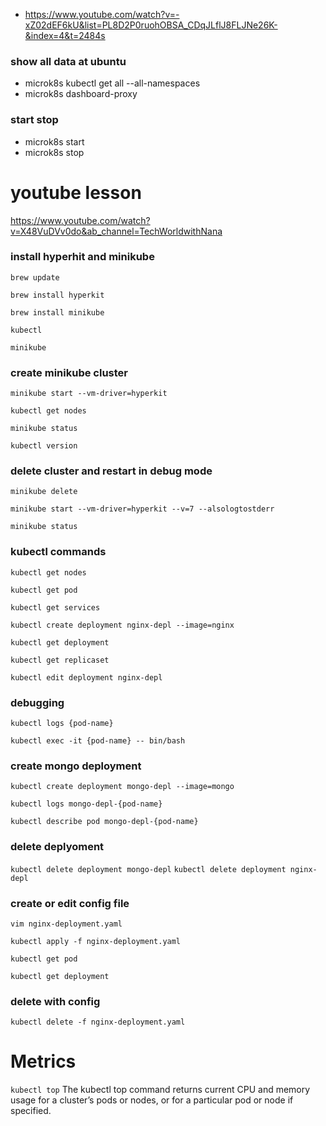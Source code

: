 - <https://www.youtube.com/watch?v=-xZ02dEF6kU&list=PL8D2P0ruohOBSA_CDqJLflJ8FLJNe26K-&index=4&t=2484s>

### show all data at ubuntu

- microk8s kubectl get all --all-namespaces
- microk8s dashboard-proxy

### start stop

- microk8s start
- microk8s stop

# youtube lesson
<https://www.youtube.com/watch?v=X48VuDVv0do&ab_channel=TechWorldwithNana>

### install hyperhit and minikube

`brew update`

`brew install hyperkit`

`brew install minikube`

`kubectl`

`minikube`

### create minikube cluster

`minikube start --vm-driver=hyperkit`

`kubectl get nodes`

`minikube status`

`kubectl version`

### delete cluster and restart in debug mode

`minikube delete`

`minikube start --vm-driver=hyperkit --v=7 --alsologtostderr`

`minikube status`

### kubectl commands

`kubectl get nodes`

`kubectl get pod`

`kubectl get services`

`kubectl create deployment nginx-depl --image=nginx`

`kubectl get deployment`

`kubectl get replicaset`

`kubectl edit deployment nginx-depl`

### debugging

`kubectl logs {pod-name}`

`kubectl exec -it {pod-name} -- bin/bash`

### create mongo deployment

`kubectl create deployment mongo-depl --image=mongo`

`kubectl logs mongo-depl-{pod-name}`

`kubectl describe pod mongo-depl-{pod-name}`

### delete deplyoment

`kubectl delete deployment mongo-depl`
`kubectl delete deployment nginx-depl`

### create or edit config file

`vim nginx-deployment.yaml`

`kubectl apply -f nginx-deployment.yaml`

`kubectl get pod`

`kubectl get deployment`

### delete with config

`kubectl delete -f nginx-deployment.yaml`

# Metrics

`kubectl top` The kubectl top command returns current CPU and memory usage for a cluster’s pods or nodes, or for a particular pod or node if specified.
